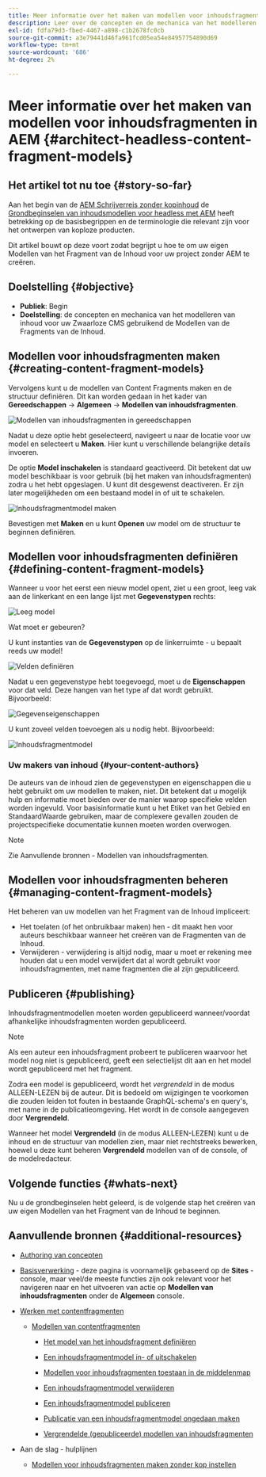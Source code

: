 ```yaml
---
title: Meer informatie over het maken van modellen voor inhoudsfragmenten in AEM
description: Leer over de concepten en de mechanica van het modelleren van inhoud voor uw Zwaarloze CMS gebruikend de Modellen van de Fragments van de Inhoud.
exl-id: fdfa79d3-fbed-4467-a898-c1b2678fc0cb
source-git-commit: a3e79441d46fa961fcd05ea54e84957754890d69
workflow-type: tm+mt
source-wordcount: '686'
ht-degree: 2%

---
```


# Meer informatie over het maken van modellen voor inhoudsfragmenten in AEM {#architect-headless-content-fragment-models}

## Het artikel tot nu toe {#story-so-far}

Aan het begin van de [AEM Schrijverreis zonder kopinhoud](overview.md) de [Grondbeginselen van inhoudsmodellen voor headless met AEM](basics.md) heeft betrekking op de basisbegrippen en de terminologie die relevant zijn voor het ontwerpen van koploze producten.

Dit artikel bouwt op deze voort zodat begrijpt u hoe te om uw eigen Modellen van het Fragment van de Inhoud voor uw project zonder AEM te creëren.

## Doelstelling {#objective}

* **Publiek**: Begin
* **Doelstelling**: de concepten en mechanica van het modelleren van inhoud voor uw Zwaarloze CMS gebruikend de Modellen van de Fragments van de Inhoud.

<!-- which persona does this? -->
<!-- and who allows the configuration on the folders? -->

<!--
## Enabling Content Fragment Models {#enabling-content-fragment-models}

At the very start you need to enable Content Fragment Models for your site, this is done in the Configuration Browser; under Tools -> General -> Configuration Browser. You can either select to configure the global entry, or create a new configuration. For example:

![Define configuration](/help/sites-cloud/administering/content-fragments/assets/cfm-conf-01.png)

>[!NOTE]
>
>See Additional Resources - Content Fragments in the Configuration Browser
-->

## Modellen voor inhoudsfragmenten maken {#creating-content-fragment-models}

Vervolgens kunt u de modellen van Content Fragments maken en de structuur definiëren. Dit kan worden gedaan in het kader van **Gereedschappen** -> **Algemeen** -> **Modellen van inhoudsfragmenten**.

![Modellen van inhoudsfragmenten in gereedschappen](assets/cfm-tools.png)

Nadat u deze optie hebt geselecteerd, navigeert u naar de locatie voor uw model en selecteert u **Maken**. Hier kunt u verschillende belangrijke details invoeren.

De optie **Model inschakelen** is standaard geactiveerd. Dit betekent dat uw model beschikbaar is voor gebruik (bij het maken van inhoudsfragmenten) zodra u het hebt opgeslagen. U kunt dit desgewenst deactiveren. Er zijn later mogelijkheden om een bestaand model in of uit te schakelen.

![Inhoudsfragmentmodel maken](/help/sites-cloud/administering/content-fragments/assets/cfm-models-02.png)

Bevestigen met **Maken** en u kunt **Openen** uw model om de structuur te beginnen definiëren.

## Modellen voor inhoudsfragmenten definiëren {#defining-content-fragment-models}

Wanneer u voor het eerst een nieuw model opent, ziet u een groot, leeg vak aan de linkerkant en een lange lijst met **Gegevenstypen** rechts:

![Leeg model](/help/sites-cloud/administering/content-fragments/assets/cfm-models-03.png)

Wat moet er gebeuren?

U kunt instanties van de **Gegevenstypen** op de linkerruimte - u bepaalt reeds uw model!

![Velden definiëren](/help/sites-cloud/administering/content-fragments/assets/cfm-models-04.png)

Nadat u een gegevenstype hebt toegevoegd, moet u de **Eigenschappen** voor dat veld. Deze hangen van het type af dat wordt gebruikt. Bijvoorbeeld:

![Gegevenseigenschappen](/help/sites-cloud/administering/content-fragments/assets/cfm-models-05.png)

U kunt zoveel velden toevoegen als u nodig hebt. Bijvoorbeeld:

![Inhoudsfragmentmodel](/help/sites-cloud/administering/content-fragments/assets/cfm-models-07.png)

### Uw makers van inhoud {#your-content-authors}

De auteurs van de inhoud zien de gegevenstypen en eigenschappen die u hebt gebruikt om uw modellen te maken, niet. Dit betekent dat u mogelijk hulp en informatie moet bieden over de manier waarop specifieke velden worden ingevuld. Voor basisinformatie kunt u het Etiket van het Gebied en StandaardWaarde gebruiken, maar de complexere gevallen zouden de projectspecifieke documentatie kunnen moeten worden overwogen.

>[!NOTE]
>
>Zie Aanvullende bronnen - Modellen van inhoudsfragmenten.

## Modellen voor inhoudsfragmenten beheren {#managing-content-fragment-models}

<!-- needs more details -->

Het beheren van uw modellen van het Fragment van de Inhoud impliceert:

* Het toelaten (of het onbruikbaar maken) hen - dit maakt hen voor auteurs beschikbaar wanneer het creëren van de Fragmenten van de Inhoud.
* Verwijderen - verwijdering is altijd nodig, maar u moet er rekening mee houden dat u een model verwijdert dat al wordt gebruikt voor inhoudsfragmenten, met name fragmenten die al zijn gepubliceerd.

## Publiceren {#publishing}

<!-- needs more details -->

Inhoudsfragmentmodellen moeten worden gepubliceerd wanneer/voordat afhankelijke inhoudsfragmenten worden gepubliceerd.

>[!NOTE]
>
>Als een auteur een inhoudsfragment probeert te publiceren waarvoor het model nog niet is gepubliceerd, geeft een selectielijst dit aan en het model wordt gepubliceerd met het fragment.

Zodra een model is gepubliceerd, wordt het *vergrendeld* in de modus ALLEEN-LEZEN bij de auteur. Dit is bedoeld om wijzigingen te voorkomen die zouden leiden tot fouten in bestaande GraphQL-schema&#39;s en query&#39;s, met name in de publicatieomgeving. Het wordt in de console aangegeven door **Vergrendeld**.

Wanneer het model **Vergrendeld** (in de modus ALLEEN-LEZEN) kunt u de inhoud en de structuur van modellen zien, maar niet rechtstreeks bewerken, hoewel u deze kunt beheren **Vergrendeld** modellen van of de console, of de modelredacteur.

## Volgende functies {#whats-next}

Nu u de grondbeginselen hebt geleerd, is de volgende stap het creëren van uw eigen Modellen van het Fragment van de Inhoud te beginnen.

## Aanvullende bronnen {#additional-resources}

* [Authoring van concepten](/help/sites-cloud/authoring/getting-started/concepts.md)

* [Basisverwerking](/help/sites-cloud/authoring/getting-started/basic-handling.md) - deze pagina is voornamelijk gebaseerd op de **Sites** -console, maar veel/de meeste functies zijn ook relevant voor het navigeren naar en het uitvoeren van actie op **Modellen van inhoudsfragmenten** onder de **Algemeen** console.

* [Werken met contentfragmenten](/help/sites-cloud/administering/content-fragments/overview.md)

   * [Modellen van contentfragmenten](/help/sites-cloud/administering/content-fragments/content-fragment-models.md)

      * [Het model van het inhoudsfragment definiëren](/help/sites-cloud/administering/content-fragments/content-fragment-models.md#defining-your-content-fragment-model)

      * [Een inhoudsfragmentmodel in- of uitschakelen](/help/sites-cloud/administering/content-fragments/content-fragment-models.md#enabling-disabling-a-content-fragment-model)

      * [Modellen voor inhoudsfragmenten toestaan in de middelenmap](/help/sites-cloud/administering/content-fragments/content-fragment-models.md#allowing-content-fragment-models-assets-folder)

      * [Een inhoudsfragmentmodel verwijderen](/help/sites-cloud/administering/content-fragments/content-fragment-models.md#deleting-a-content-fragment-model)

      * [Een inhoudsfragmentmodel publiceren](/help/sites-cloud/administering/content-fragments/content-fragment-models.md#publishing-a-content-fragment-model)

      * [Publicatie van een inhoudsfragmentmodel ongedaan maken](/help/sites-cloud/administering/content-fragments/content-fragment-models.md#unpublishing-a-content-fragment-model)

      * [Vergrendelde (gepubliceerde) modellen van inhoudsfragmenten](/help/sites-cloud/administering/content-fragments/content-fragment-models.md#locked-published-content-fragment-models)

* Aan de slag - hulplijnen

   * [Modellen voor inhoudsfragmenten maken zonder kop instellen](/help/headless/setup/create-content-model.md)
